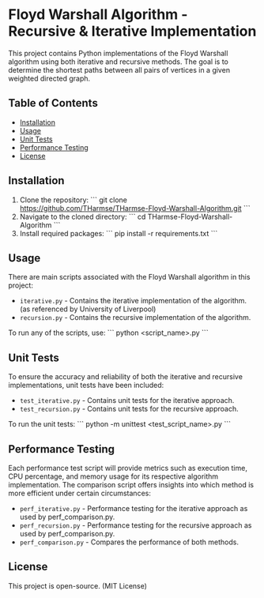 # Floyd Warshall Algorithm - Recursive & Iterative Implementation

This project contains Python implementations of the Floyd Warshall algorithm using both iterative and recursive methods. The goal is to determine the shortest paths between all pairs of vertices in a given weighted directed graph.

## Table of Contents

- [Installation](#installation)
- [Usage](#usage)
- [Unit Tests](#unit-tests)
- [Performance Testing](#performance-testing)
- [License](#license)

## Installation

1. Clone the repository:
\```
git clone https://github.com/THarmse/THarmse-Floyd-Warshall-Algorithm.git
\```
2. Navigate to the cloned directory:
\```
cd THarmse-Floyd-Warshall-Algorithm
\```
3. Install required packages:
\```
pip install -r requirements.txt
\```

## Usage

There are main scripts associated with the Floyd Warshall algorithm in this project:

- `iterative.py` - Contains the iterative implementation of the algorithm. (as referenced by University of Liverpool)
- `recursion.py` - Contains the recursive implementation of the algorithm.

To run any of the scripts, use:
\```
python <script_name>.py
\```

## Unit Tests

To ensure the accuracy and reliability of both the iterative and recursive implementations, unit tests have been included:

- `test_iterative.py` - Contains unit tests for the iterative approach.
- `test_recursion.py` - Contains unit tests for the recursive approach.

To run the unit tests:
\```
python -m unittest <test_script_name>.py
\```

## Performance Testing

Each performance test script will provide metrics such as execution time, CPU percentage, and memory usage for its respective algorithm implementation. The comparison script offers insights into which method is more efficient under certain circumstances:

- `perf_iterative.py` - Performance testing for the iterative approach as used by perf_comparison.py.
- `perf_recursion.py` - Performance testing for the recursive approach as used by perf_comparison.py.
- `perf_comparison.py` - Compares the performance of both methods.

## License

This project is open-source. (MIT License) 
